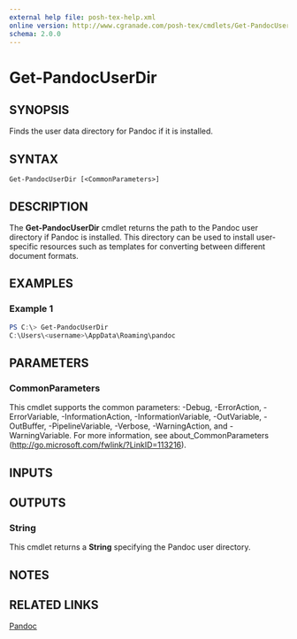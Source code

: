 ```yaml
---
external help file: posh-tex-help.xml
online version: http://www.cgranade.com/posh-tex/cmdlets/Get-PandocUserDir/
schema: 2.0.0
---
```


# Get-PandocUserDir

## SYNOPSIS
Finds the user data directory for Pandoc if it is installed.

## SYNTAX

```
Get-PandocUserDir [<CommonParameters>]
```

## DESCRIPTION
The **Get-PandocUserDir** cmdlet returns the path to the Pandoc user directory
if Pandoc is installed. This directory can be used to install user-specific resources such as
templates for converting between different document formats.

## EXAMPLES

### Example 1
```powershell
PS C:\> Get-PandocUserDir
C:\Users\<username>\AppData\Roaming\pandoc
```

## PARAMETERS

### CommonParameters
This cmdlet supports the common parameters: -Debug, -ErrorAction, -ErrorVariable, -InformationAction, -InformationVariable, -OutVariable, -OutBuffer, -PipelineVariable, -Verbose, -WarningAction, and -WarningVariable. For more information, see about_CommonParameters (http://go.microsoft.com/fwlink/?LinkID=113216).

## INPUTS

## OUTPUTS

### String

This cmdlet returns a **String** specifying the Pandoc user directory.

## NOTES

## RELATED LINKS

[Pandoc](http://pandoc.org/)
